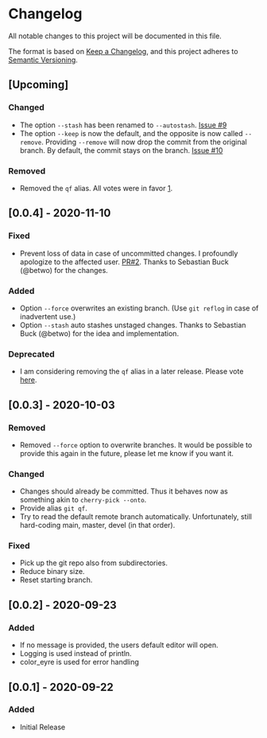 # Changelog

All notable changes to this project will be documented in this file.

The format is based on [Keep a Changelog](https://keepachangelog.com/en/1.0.0/),
and this project adheres to
[Semantic Versioning](https://semver.org/spec/v2.0.0.html).

<!-- Release Process: https://dev.to/sharkdp/my-release-checklist-for-rust-programs-1m33 -->

## [Upcoming]

### Changed

- The option `--stash` has been renamed to `--autostash`. [Issue #9](https://github.com/siedentop/git-quickfix/issues/9)
- The option `--keep` is now the default, and the opposite is now called `--remove`.
Providing `--remove` will now drop the commit from the original branch. By default, the commit
stays on the branch. [Issue #10](https://github.com/siedentop/git-quickfix/issues/8)

### Removed
- Removed the `qf` alias. All votes were in favor [1].

[1]: https://github.com/siedentop/git-quickfix/issues/6

## [0.0.4] - 2020-11-10

### Fixed

- Prevent loss of data in case of uncommitted changes. I profoundly apologize to
  the affected user. [PR#2](https://github.com/siedentop/git-quickfix/pull/2).
  Thanks to Sebastian Buck (@betwo) for the changes.

### Added

- Option `--force` overwrites an existing branch. (Use `git reflog` in case of
  inadvertent use.)
- Option `--stash` auto stashes unstaged changes. Thanks to Sebastian Buck
  (@betwo) for the idea and implementation.

### Deprecated

- I am considering removing the `qf` alias in a later release. Please vote
  [here][1].

[1]: https://github.com/siedentop/git-quickfix/issues/6

## [0.0.3] - 2020-10-03

### Removed

- Removed `--force` option to overwrite branches. It would be possible to
  provide this again in the future, please let me know if you want it.

### Changed

- Changes should already be committed. Thus it behaves now as something akin to
  `cherry-pick --onto`.
- Provide alias `git qf`.
- Try to read the default remote branch automatically. Unfortunately, still
  hard-coding main, master, devel (in that order).

### Fixed

- Pick up the git repo also from subdirectories.
- Reduce binary size.
- Reset starting branch.

## [0.0.2] - 2020-09-23

### Added

- If no message is provided, the users default editor will open.
- Logging is used instead of println.
- color_eyre is used for error handling

## [0.0.1] - 2020-09-22

### Added

- Initial Release
